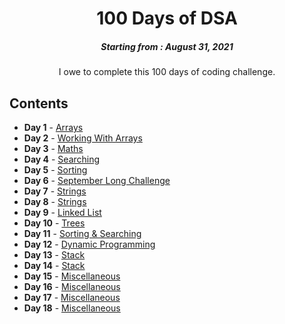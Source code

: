 <h1 align="center"> 
100 Days of DSA
</h1>
<h5 align="center">
Starting from : August 31, 2021
</h5>

<p align="center">
I owe to complete this 100 days of coding challenge.
</p>

## Contents

- <b>Day 1</b> - [Arrays](https://github.com/asthakri50/100_DAYS_OF_CODE/tree/main/Day1)
- <b>Day 2</b> - [Working With Arrays](https://github.com/asthakri50/100_DAYS_OF_CODE/tree/main/Day2)
- <b>Day 3</b> - [Maths](https://github.com/asthakri50/100_DAYS_OF_CODE/tree/main/Day3)
- <b>Day 4</b> - [Searching](https://github.com/asthakri50/100_DAYS_OF_CODE/tree/main/Day4)
- <b>Day 5</b> - [Sorting](https://github.com/asthakri50/100_DAYS_OF_CODE/tree/main/Day5)
- <b>Day 6</b> - [September Long Challenge](https://github.com/asthakri50/100_DAYS_OF_CODE/tree/main/Day6)
- <b>Day 7</b> - [Strings](https://github.com/asthakri50/100_DAYS_OF_CODE/tree/main/Day7)
- <b>Day 8</b> - [Strings](https://github.com/asthakri50/100_DAYS_OF_CODE/tree/main/Day8)
- <b>Day 9</b> - [Linked List](https://github.com/asthakri50/100_DAYS_OF_CODE/tree/main/Day9)
- <b>Day 10</b> - [Trees](https://github.com/asthakri50/100_DAYS_OF_CODE/tree/main/Day10)
- <b>Day 11</b> - [Sorting & Searching](https://github.com/asthakri50/100_DAYS_OF_CODE/tree/main/Day11)
- <b>Day 12</b> - [Dynamic Programming](https://github.com/asthakri50/100_DAYS_OF_CODE/tree/main/Day12)
- <b>Day 13</b> - [Stack](https://github.com/asthakri50/100_DAYS_OF_CODE/tree/main/Day13)
- <b>Day 14</b> - [Stack](https://github.com/asthakri50/100_DAYS_OF_CODE/tree/main/Day14)
- <b>Day 15</b> - [Miscellaneous](https://github.com/asthakri50/100_DAYS_OF_CODE/tree/main/Day15)
- <b>Day 16</b> - [Miscellaneous](https://github.com/asthakri50/100_DAYS_OF_CODE/tree/main/Day16)
- <b>Day 17</b> - [Miscellaneous](https://github.com/asthakri50/100_DAYS_OF_CODE/tree/main/Day17)
- <b>Day 18</b> - [Miscellaneous](https://github.com/asthakri50/100_DAYS_OF_CODE/tree/main/Day18)

